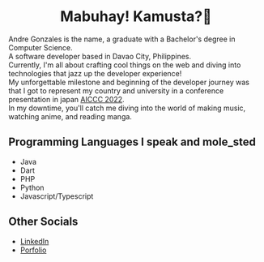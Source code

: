

<div align="center">
  
  # Mabuhay! Kamusta?👋

</div>

Andre Gonzales is the name,  a graduate with a Bachelor's degree in Computer Science. <br>
A software developer based in Davao City, Philippines.<br>
Currently, I'm all about crafting cool things on the web and diving into technologies that jazz up the developer experience! <br>
My unforgettable milestone and beginning of the developer journey was that I got to represent my country and university in a conference presentation in japan [AICCC 2022](https://uic.startbox.ph/bs-computer-science-students-presents-research-in-osaka-japan/).<br>
In my downtime, you'll catch me diving into the world of making music, watching anime, and  reading manga.

## Programming Languages I speak and mole_sted
- Java
- Dart
- PHP
- Python
- Javascript/Typescript

## Other Socials
- [LinkedIn](www.linkedin.com/in/joshua-andre-gonzales-48385623a/)
- [Porfolio](www.linkedin.com/in/joshua-andre-gonzales-48385623a/)
